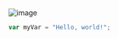 # 
![image](https://github.com/user-attachments/assets/663c4d23-9881-4d09-bd5a-df21f1fa1c9d)
``` javascript
var myVar = "Hello, world!";
```
